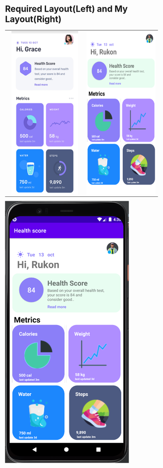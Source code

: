 # Required Layout(Left) and My Layout(Right)
<table>
  <th>
    <td> <img src="https://github.com/rukon-uddin/CSE-438-Smartphone-application-development/blob/main/Assignment%201/assets/Health%20score/req.png?raw=true"  alt="1" width = 260px height = 540px ></td>
  </th>

  <th>
  <td> <img src="https://github.com/rukon-uddin/CSE-438-Smartphone-application-development/blob/main/Assignment%201/assets/Health%20score/2.png?raw=true"  alt="1" width = 270px height = 540px ></td>
  </th> 
</table>
<img src="https://github.com/rukon-uddin/CSE-438-Smartphone-application-development/blob/main/Assignment%201/assets/Health%20score/1.PNG?raw=true"  alt="1" ></img>